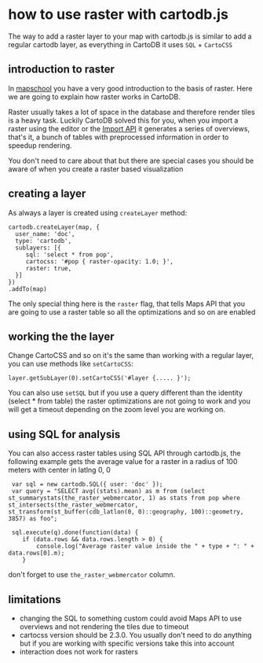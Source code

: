 
# how to use raster with cartodb.js

The way to add a raster layer to your map with cartodb.js is similar to add a regular cartodb layer,
as everything in CartoDB it uses ``SQL`` + ``CartoCSS``


## introduction to raster

In [mapschool](http://mapschool.io/) you have a very good introduction to the basis of raster. Here
we are going to explain how raster works in CartoDB.

Raster usually takes a lot of space in the database and therefore render tiles is a heavy task.
Luckily CartoDB solved this for you, when you import a raster using the editor or the [Import
API](http://docs.cartodb.com/cartodb-platform/import-api.html) it generates a series of overviews,
that's it, a bunch of tables with preprocessed information in order to speedup rendering. 

You don't need to care about that but there are special cases you should be aware of when you create
a raster based visualization


##  creating a layer

As always a layer is created using ``createLayer`` method:

```
cartodb.createLayer(map, {
  user_name: 'doc',
  type: 'cartodb',
  sublayers: [{
     sql: 'select * from pop',
     cartocss: '#pop { raster-opacity: 1.0; }',
     raster: true,
  }]
})
.addTo(map)
```

The only special thing here is the ``raster`` flag, that tells Maps API that you are going to use a
raster table so all the optimizations and so on are enabled

## working the the layer

Change CartoCSS and so on it's the same than working with a regular layer, you can use methods like
``setCartoCSS``:

```
layer.getSubLayer(0).setCartoCSS('#layer {..... }');
```

You can also use ``setSQL`` but if you use a query different than the identity (select * from table)
the raster optimizations are not going to work and you will get a timeout depending on the zoom
level you are working on.

## using SQL for analysis

You can also access raster tables using SQL API  through cartodb.js, the following example gets the
average value for a raster in a radius of 100 meters with center in latlng 0, 0

```
 var sql = new cartodb.SQL({ user: 'doc' });
 var query = "SELECT avg((stats).mean) as m from (select st_summarystats(the_raster_webmercator, 1) as stats from pop where st_intersects(the_raster_webmercator, st_transform(st_buffer(cdb_latlon(0, 0)::geography, 100)::geometry, 3857) as foo";
                
 sql.execute(q).done(function(data) {
    if (data.rows && data.rows.length > 0) {
        console.log("Average raster value inside the " + type + ": " + data.rows[0].m);
    }
```

don't forget to use ``the_raster_webmercator`` column. 



## limitations

- changing the SQL to something custom could avoid Maps API to use overviews and not rendering the
  tiles due to timeout
- cartocss version should be 2.3.0. You usually don't need to do anything but if you are working
  with specific versions take this into account
- interaction does not work for rasters



